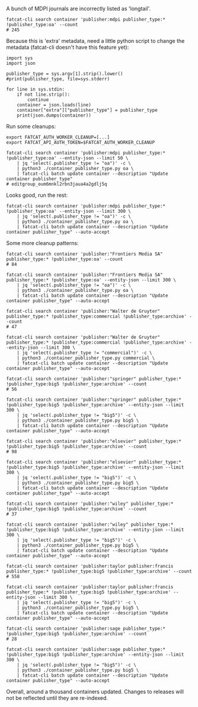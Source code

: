 
A bunch of MDPI journals are incorrectly listed as 'longtail'.

    fatcat-cli search container 'publisher:mdpi publisher_type:* !publisher_type:oa' --count
    # 245

Because this is 'extra' metadata, need a little python script to change the
metadata (fatcat-cli doesn't have this feature yet):

    import sys
    import json

    publisher_type = sys.argv[1].strip().lower()
    #print(publisher_type, file=sys.stderr)

    for line in sys.stdin:
        if not line.strip():
            continue
        container = json.loads(line) 
        container["extra"]["publisher_type"] = publisher_type
        print(json.dumps(container))

Run some cleanups:

    export FATCAT_AUTH_WORKER_CLEANUP=[...]
    export FATCAT_API_AUTH_TOKEN=$FATCAT_AUTH_WORKER_CLEANUP

    fatcat-cli search container 'publisher:mdpi publisher_type:* !publisher_type:oa' --entity-json --limit 50 \
        | jq 'select(.publisher_type != "oa")' -c \
        | python3 ./container_publisher_type.py oa \
        | fatcat-cli batch update container --description "Update container publisher_type"
    # editgroup_oum6mnkl2rbn3jaua4a2gdlj5q

Looks good, run the rest:

    fatcat-cli search container 'publisher:mdpi publisher_type:* !publisher_type:oa' --entity-json --limit 300 \
        | jq 'select(.publisher_type != "oa")' -c \
        | python3 ./container_publisher_type.py oa \
        | fatcat-cli batch update container --description "Update container publisher_type" --auto-accept

Some more cleanup patterns:

    fatcat-cli search container 'publisher:"Frontiers Media SA" publisher_type:* !publisher_type:oa' --count
    # 84

    fatcat-cli search container 'publisher:"Frontiers Media SA" publisher_type:* !publisher_type:oa' --entity-json --limit 300 \
        | jq 'select(.publisher_type != "oa")' -c \
        | python3 ./container_publisher_type.py oa \
        | fatcat-cli batch update container --description "Update container publisher_type" --auto-accept

    fatcat-cli search container 'publisher:"Walter de Gruyter" publisher_type:* !publisher_type:commercial !publisher_type:archive' --count
    # 47

    fatcat-cli search container 'publisher:"Walter de Gruyter" publisher_type:* !publisher_type:commercial !publisher_type:archive' --entity-json --limit 300 \
        | jq 'select(.publisher_type != "commercial")' -c \
        | python3 ./container_publisher_type.py commercial \
        | fatcat-cli batch update container --description "Update container publisher_type" --auto-accept

    fatcat-cli search container 'publisher:"springer" publisher_type:* !publisher_type:big5 !publisher_type:archive' --count
    # 56

    fatcat-cli search container 'publisher:"springer" publisher_type:* !publisher_type:big5 !publisher_type:archive' --entity-json --limit 300 \
        | jq 'select(.publisher_type != "big5")' -c \
        | python3 ./container_publisher_type.py big5 \
        | fatcat-cli batch update container --description "Update container publisher_type" --auto-accept

    fatcat-cli search container 'publisher:"elsevier" publisher_type:* !publisher_type:big5 !publisher_type:archive' --count
    # 98

    fatcat-cli search container 'publisher:"elsevier" publisher_type:* !publisher_type:big5 !publisher_type:archive' --entity-json --limit 300 \
        | jq 'select(.publisher_type != "big5")' -c \
        | python3 ./container_publisher_type.py big5 \
        | fatcat-cli batch update container --description "Update container publisher_type" --auto-accept

    fatcat-cli search container 'publisher:"wiley" publisher_type:* !publisher_type:big5 !publisher_type:archive' --count
    # 37

    fatcat-cli search container 'publisher:"wiley" publisher_type:* !publisher_type:big5 !publisher_type:archive' --entity-json --limit 300 \
        | jq 'select(.publisher_type != "big5")' -c \
        | python3 ./container_publisher_type.py big5 \
        | fatcat-cli batch update container --description "Update container publisher_type" --auto-accept

    fatcat-cli search container 'publisher:taylor publisher:francis publisher_type:* !publisher_type:big5 !publisher_type:archive' --count
    # 558

    fatcat-cli search container 'publisher:taylor publisher:francis publisher_type:* !publisher_type:big5 !publisher_type:archive' --entity-json --limit 300 \
        | jq 'select(.publisher_type != "big5")' -c \
        | python3 ./container_publisher_type.py big5 \
        | fatcat-cli batch update container --description "Update container publisher_type" --auto-accept

    fatcat-cli search container 'publisher:sage publisher_type:* !publisher_type:big5 !publisher_type:archive' --count
    # 28

    fatcat-cli search container 'publisher:sage publisher_type:* !publisher_type:big5 !publisher_type:archive' --entity-json --limit 300 \
        | jq 'select(.publisher_type != "big5")' -c \
        | python3 ./container_publisher_type.py big5 \
        | fatcat-cli batch update container --description "Update container publisher_type" --auto-accept

Overall, around a thousand containers updated. Changes to releases will not be
reflected until they are re-indexed.
